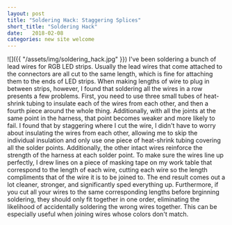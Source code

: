 ```yaml
---
layout: post
title: "Soldering Hack: Staggering Splices"
short_title: "Soldering Hack"
date:   2018-02-08
categories: new site welcome
---
```

![]({{ "/assets/img/soldering_hack.jpg" }})
I've been soldering a bunch of lead wires for RGB LED strips. Usually the lead wires that come attached to the connectors are all cut to the same length, which is fine for attaching them to the ends of LED strips. When making lengths of wire to plug in between strips, however, I found that soldering all the wires in a row presents a few problems. First, you need to use three small tubes of heat-shrink tubing to insulate each of the wires from each other, and then a fourth piece around the whole thing. Additionally, with all the joints at the same point in the harness, that point becomes weaker and more likely to fail. I found that by staggering where I cut the wire, I didn't have to worry about insulating the wires from each other, allowing me to skip the individual insulation and only use one piece of heat-shrink tubing covering all the solder points. Additionally, the other intact wires reinforce the strength of the harness at each solder point. To make sure the wires line up perfectly, I drew lines on a piece of masking tape on my work table that correspond to the length of each wire, cutting each wire so the length compliments that of the wire it is to be joined to. The end result comes out a lot cleaner, stronger, and significantly sped everything up. Furthermore, if you cut all your wires to the same corresponding lengths before brginning soldering, they should only fit together in one order, eliminating the likelihood of accidentally soldering the wrong wires together. This can be especially useful when joining wires whose colors don't match. 